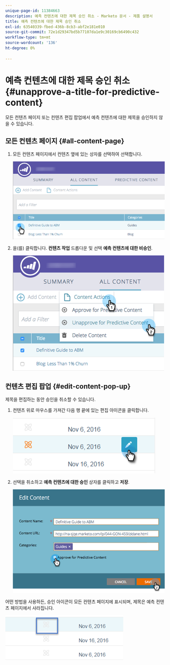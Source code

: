 ```yaml
---
unique-page-id: 11384663
description: 예측 컨텐츠에 대한 제목 승인 취소 - Marketo 문서 - 제품 설명서
title: 예측 컨텐츠에 대한 제목 승인 취소
exl-id: 63540339-fbed-436b-8cb3-abf2e181e010
source-git-commit: 72e1d29347bd5b77107da1e9c30169cb6490c432
workflow-type: tm+mt
source-wordcount: '136'
ht-degree: 0%

---
```


# 예측 컨텐츠에 대한 제목 승인 취소 {#unapprove-a-title-for-predictive-content}

모든 컨텐츠 페이지 또는 컨텐츠 편집 팝업에서 예측 컨텐츠에 대한 제목을 승인하지 않을 수 있습니다.

## 모든 컨텐츠 페이지 {#all-content-page}

1. 모든 컨텐츠 페이지에서 컨텐츠 옆에 있는 상자를 선택하여 선택합니다.

   ![](assets/image2017-10-3-9-3a18-3a38.png)

1. 을(를) 클릭합니다. **컨텐츠 작업** 드롭다운 및 선택 **예측 컨텐츠에 대한 비승인**.

   ![](assets/image2017-10-3-9-3a19-3a20.png)

## 컨텐츠 편집 팝업 {#edit-content-pop-up}

제목을 편집하는 동안 승인을 취소할 수 있습니다.

1. 컨텐츠 위로 마우스를 가져간 다음 행 끝에 있는 편집 아이콘을 클릭합니다.

   ![](assets/click-icon-hand.png)

1. 선택을 취소하고 **예측 컨텐츠에 대한 승인** 상자를 클릭하고 **저장**.

   ![](assets/image2017-10-3-9-3a20-3a17.png)

어떤 방법을 사용하든, 승인 아이콘이 모든 컨텐츠 페이지에 표시되며, 제목은 예측 컨텐츠 페이지에서 사라집니다.

![](assets/unapprove-content-no-icon.png)
